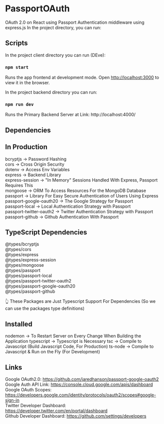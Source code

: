 # PassportOAuth
OAuth 2.0 on React using Passport Authentication middleware using express.js
In the project directory, you can run:

## Scripts

In the project client directory you can run (DEve):

### `npm start`

Runs the app frontend at development mode.
Open [http://localhost:3000](http://localhost:3000) to view it in the browser.

In the project backend directory you can run:

### `npm run dev`

Runs the Primary Backend Server at Link: http://localhost:4000/

## Dependencies

## In Production

bcryptjs -> Password Hashing  <br/>
cors -> Cross Origin Security <br/>
dotenv -> Access Env Variables  <br/>
express -> Backend Library  <br/>
express-session -> "In Memory" Sessions Handled With Express, Passport Requires This  <br/>
mongoose -> ORM To Access Resources For the MongoDB Database  <br/>
passport -> Library For Easy Secure Authentication of Users Using Express  <br/>
passport-google-oauth20 -> The Google Strategy for Passport  <br/>
passport-local -> Local Authentication Strategy with Passport  <br/>
passport-twitter-oauth2 -> Twitter Authentication Strategy with Passport  <br/>
passport-github -> Github Authentication With Passport  <br/>

## TypeScript Dependencies

@types/bcryptjs  <br/>
@types/cors  <br/>
@types/express  <br/>
@types/express-session  <br/>
@types/mongoose  <br/>
@types/passport  <br/>
@types/passport-local  <br/>
@types/passport-twitter-oauth2  <br/>
@types/passport-google-oauth20  <br/>
@types/passport-github  <br/>

👆 These Packages are Just Typescript Support For Dependencies (So we can use the packages type definitions)

## Installed

nodemon -> To Restart Server on Every Change When Building the Application
typescript -> Typescript is Necessary
tsc -> Compile to Javascript (Build Javascript Code, For Production)
ts-node -> Compile to Javascript & Run on the Fly (For Development)

## Links

Google OAuth2.0: https://github.com/jaredhanson/passport-google-oauth2  <br/>
Google Auth API Link: https://console.cloud.google.com/apis/dashboard  <br/>
Google OAuth Scopes: https://developers.google.com/identity/protocols/oauth2/scopes#google-sign-in  <br/>
Twitter Developer Dashboard: https://developer.twitter.com/en/portal/dashboard <br/>
Github Developer Dashboard: https://github.com/settings/developers <br/>
